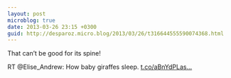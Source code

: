 ```yaml
---
layout: post
microblog: true
date: 2013-03-26 23:15 +0300
guid: http://desparoz.micro.blog/2013/03/26/t316644555590074368.html
---
```

That can’t be good for its spine! 

RT @Elise_Andrew: How baby giraffes sleep. [t.co/aBnYdPLas...](http://t.co/aBnYdPLasD)
